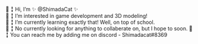 👋 ╏ Hi, I’m ✨ @ShimadaCat ✨                                                     
🍻 ╏ I’m interested in game development and 3D modeling!                      
🌺 ╏ I’m currently learning exactly that! Well, on top of school.             
💞️ ╏ No currently looking for anything to collaberate on, but I hope to soon. 
🔗 ╏ You can reach me by adding me on discord - Shimadacat#8369 

<!---
ShimadaCat/ShimadaCat is a ✨ special ✨ repository because its `README.md` (this file) appears on your GitHub profile.
You can click the Preview link to take a look at your changes.
--->
